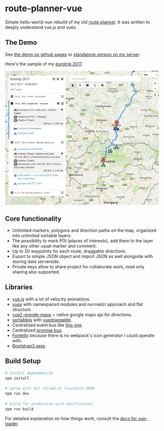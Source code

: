 # route-planner-vue

Simple hello-world-vue rebuild of my old [route planner](https://github.com/Kasheftin/RoutePlanner). It was written to deeply understand vue.js and vuex.

## The Demo

See [the demo on github pages](https://kasheftin.github.io/route-planner-vue/) or [standalone version on my server](https://route-planner.booger.ru/).

Here's the sample of my [eurotrip 2017](https://kasheftin.github.io/route-planner-vue/#id=35edf9f9873e1f00001e934f).

![route planner vue demo screen](src/assets/screen01.png)

## Core functionality

* Unlimited markers, polygons and direction paths on the map, organized into unlimited sortable layers.
* The possibility to mark POI (places of interests), add them to the layer like any other usual marker and comment.
* Up to 20 waypoints for each route, draggable directions.
* Export to simple JSON object and import JSON as well alongside with storing data serverside.
* Private keys allow to share project for collaborate work, read only sharing also supported.

## Libraries

 * [vue.js](https://vuejs.org/) with a lot of velocity animations.
 * [vuex](https://vuex.vuejs.org/) with namespaced modules and normalizr approach and flat structure.
 * [vue2-google-maps](https://github.com/xkjyeah/vue-google-maps) + native google maps api for directions.
 * [sortablejs](https://github.com/RubaXa/Sortable) with [vuedraggable](https://github.com/SortableJS/Vue.Draggable).
 * Centralized event bus like [this one](https://jsfiddle.net/g8Lqv0rx/10/).
 * Centralized [promise bus](https://github.com/Kasheftin/route-planner-vue/blob/master/src/utils/PromisesBus.js).
 * [Fontello](http://fontello.com/) because there is no webpack's icon generator I could operate with.
 * [Bootstrap3 sass](https://github.com/twbs/bootstrap-sass).

## Build Setup

``` bash
# install dependencies
npm install

# serve with hot reload at localhost:8080
npm run dev

# build for production with minification
npm run build
```

For detailed explanation on how things work, consult the [docs for vue-loader](http://vuejs.github.io/vue-loader).
